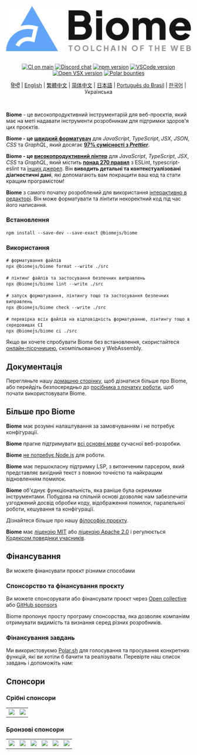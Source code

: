 <div align="center">
  <picture>
    <source media="(prefers-color-scheme: dark)" srcset="https://raw.githubusercontent.com/biomejs/resources/main/svg/slogan-dark-transparent.svg">
    <source media="(prefers-color-scheme: light)" srcset="https://raw.githubusercontent.com/biomejs/resources/main/svg/slogan-light-transparent.svg">
    <img alt="Shows the banner of Biome, with its logo and the phrase 'Biome - Toolchain of the web'." src="https://raw.githubusercontent.com/biomejs/resources/main/svg/slogan-light-transparent.svg" width="700">
  </picture>

  <br>
  <br>

  [![CI on main][ci-badge]][ci-url]
  [![Discord chat][discord-badge]][discord-url]
  [![npm version][npm-badge]][npm-url]
  [![VSCode version][vscode-badge]][vscode-url]
  [![Open VSX version][open-vsx-badge]][open-vsx-url]
  [![Polar bounties][polar-badge]][polar-url]
  
  [ci-badge]: https://github.com/biomejs/biome/actions/workflows/main.yml/badge.svg
  [ci-url]: https://github.com/biomejs/biome/actions/workflows/main.yml
  [discord-badge]: https://badgen.net/discord/online-members/BypW39g6Yc?icon=discord&label=discord&color=60a5fa
  [discord-url]: https://biomejs.dev/chat
  [npm-badge]: https://badgen.net/npm/v/@biomejs/biome?icon=npm&color=60a5fa&label=%40biomejs%2Fbiome
  [npm-url]: https://www.npmjs.com/package/@biomejs/biome/v/latest
  [vscode-badge]: https://badgen.net/vs-marketplace/v/biomejs.biome?label=vscode&icon=visualstudio&color=60a5fa
  [vscode-url]: https://marketplace.visualstudio.com/items?itemName=biomejs.biome
  [open-vsx-badge]: https://badgen.net/open-vsx/version/biomejs/biome?label=open-vsx&color=60a5fa
  [open-vsx-url]: https://open-vsx.org/extension/biomejs/biome
  [polar-badge]: https://polar.sh/embed/seeks-funding-shield.svg?org=biomejs
  [polar-url]: https://polar.sh/biomejs

  <!-- Insert new entries lexicographically by language code.
     For example given below is the same order as these files appear on page:
     https://github.com/biomejs/biome/tree/main/packages/@biomejs/biome -->

  [हिन्दी](https://github.com/biomejs/biome/blob/main/packages/%40biomejs/biome/README.hi.md) | [English](https://github.com/biomejs/biome/blob/main/packages/%40biomejs/biome/README.md) | [繁體中文](https://github.com/biomejs/biome/blob/main/packages/%40biomejs/biome/README.zh-TW.md) | [简体中文](https://github.com/biomejs/biome/blob/main/packages/%40biomejs/biome/README.zh-CN.md) | [日本語](https://github.com/biomejs/biome/blob/main/packages/%40biomejs/biome/README.ja.md) | [Português do Brasil](https://github.com/biomejs/biome/blob/main/packages/%40biomejs/biome/README.pt-br.md) | [한국어](https://github.com/biomejs/biome/blob/main/packages/%40biomejs/biome/README.kr.md) | Українська
</div>

<br>

**Biome** - це високопродуктивний інструментарій для веб-проєктів, який має на меті надавати інструменти розробникам для підтримки здоров'я цих проєктів.

**Biome - це [швидкий форматувач](./benchmark#formatting)** для _JavaScript_, _TypeScript_, _JSX_, _JSON_, _CSS_ та _GraphQL_, який досягає **[97% сумісності з _Prettier_](https://console.algora.io/challenges/prettier)**.

**Biome - це [високопродуктивний лінтер](https://github.com/biomejs/biome/tree/main/benchmark#linting)** для _JavaScript_, _TypeScript_, _JSX_, _CSS_ та _GraphQL_, який містить **[понад 270 правил](https://biomejs.dev/linter/rules/)** з ESLint, typescript-eslint та [інших джерел](https://github.com/biomejs/biome/discussions/3).
Він **виводить детальні та контекстуалізовані діагностичні дані**, які допомагають вам покращити ваш код та стати кращим програмістом!

**Biome** з самого початку розроблений для використання [інтерактивно в редакторі](https://biomejs.dev/guides/integrate-in-editor/).
Він може форматувати та лінтити некоректний код під час його написання.

### Встановлення

```shell
npm install --save-dev --save-exact @biomejs/biome
```

### Використання

```shell
# форматування файлів
npx @biomejs/biome format --write ./src

# лінтинг файлів та застосування безпечних виправлень
npx @biomejs/biome lint --write ./src

# запуск форматування, лінтингу тощо та застосування безпечних виправлень
npx @biomejs/biome check --write ./src

# перевірка всіх файлів на відповідність форматуванню, лінтингу тощо в середовищах CI
npx @biomejs/biome ci ./src
```

Якщо ви хочете спробувати Biome без встановлення, скористайтеся [онлайн-пісочницею](https://biomejs.dev/playground/), скомпільованою у WebAssembly.

## Документація

Перегляньте нашу [домашню сторінку][biomejs], щоб дізнатися більше про Biome,
або перейдіть безпосередньо до [посібника з початку роботи][getting-started], щоб почати використовувати Biome.

## Більше про Biome

**Biome** має розумні налаштування за замовчуванням і не потребує конфігурації.

**Biome** прагне підтримувати [всі основні мови][language-support] сучасної веб-розробки.

**Biome** [не потребує Node.js](https://biomejs.dev/guides/manual-installation/) для роботи.

**Biome** має першокласну підтримку LSP, з витонченим парсером, який представляє вихідний текст з повною точністю та найкращим відновленням помилок.

**Biome** об'єднує функціональність, яка раніше була окремими інструментами. Побудова на спільній основі дозволяє нам забезпечити узгоджений досвід обробки коду, відображення помилок, паралельної роботи, кешування та конфігурації.

Дізнайтеся більше про нашу [філософію проєкту][biome-philosophy].

**Biome** має [ліцензію MIT](https://github.com/biomejs/biome/tree/main/LICENSE-MIT) або [ліцензію Apache 2.0](https://github.com/biomejs/biome/tree/main/LICENSE-APACHE) і регулюється [Кодексом поведінки учасників](https://github.com/biomejs/biome/tree/main/CODE_OF_CONDUCT.md).

## Фінансування

Ви можете фінансувати проєкт різними способами

### Спонсорство та фінансування проєкту

Ви можете спонсорувати або фінансувати проєкт через [Open collective](https://opencollective.com/biome) або [GitHub sponsors](https://github.com/sponsors/biomejs)

Biome пропонує просту програму спонсорства, яка дозволяє компаніям отримувати видимість та визнання серед різних розробників.

### Фінансування завдань

Ми використовуємо [Polar.sh](https://polar.sh/biomejs) для голосування та просування конкретних функцій, які ви хотіли б бачити та реалізувати. Перевірте наш список завдань і допоможіть нам:

## Спонсори

### Срібні спонсори

<table>
  <tbody>
    <tr>
      <td align="center" valign="middle">
        <a href="https://l2beat.com/" target="_blank"><img src="https://images.opencollective.com/l2beat/c2b2a27/logo/256.png" height="100"></a>
      </td>
      <td align="center" valign="middle">
        <a href="https://www.phoenixlabs.dev/" target="_blank"><img src="https://images.opencollective.com/phoenix-labs/2824ed4/logo/100.png?height=100" height="100"></a>
      </td>
    </tr>
  </tbody>
</table>

### Бронзові спонсори

<table>
  <tbody>
    <tr>
      <td align="center" valign="middle">
        <a href="https://www.kanamekey.com" target="_blank"><img src="https://images.opencollective.com/kaname/d15fd98/logo/256.png?height=80" width="80"></a>
      </td>
      <td align="center" valign="middle">
        <a href="https://nanabit.dev/" target="_blank"><img src="https://images.opencollective.com/nanabit/d15fd98/logo/256.png?height=80" width="80"></a>
      </td>
      <td align="center" valign="middle">
        <a href="https://vital.io/" target="_blank"><img src="https://avatars.githubusercontent.com/u/25357309?s=200" width="80"></a>
      </td>
      <td align="center" valign="middle">
        <a href="https://coderabbit.ai/" target="_blank"><img src="https://avatars.githubusercontent.com/u/132028505?s=200&v=4" width="80"></a>
      </td>
      <td align="center" valign="middle">
        <a href="https://forge42.dev/" target="_blank"><img src="https://avatars.githubusercontent.com/u/161314831?s=200&v=4" width="80"></a>
      </td>
      <td align="center" valign="middle">
        <a href="http://rstudio.org/" target="_blank"><img src="https://avatars.githubusercontent.com/u/513560?s=200&v=4" width="80"></a>
      </td>
    </tr>
  </tbody>
</table>

[biomejs]: https://biomejs.dev/
[biome-philosophy]: https://biomejs.dev/internals/philosophy/
[language-support]: https://biomejs.dev/internals/language-support/
[getting-started]: https://biomejs.dev/guides/getting-started/
